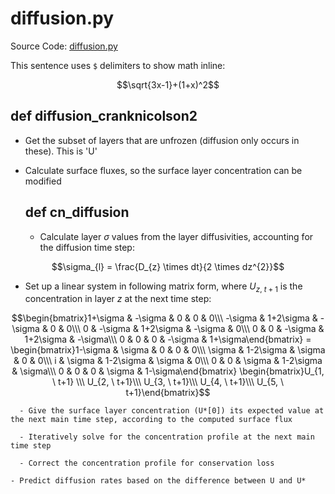 # diffusion.py

Source Code:
[diffusion.py](https://github.com/jeremyaemmett/VU-MALM/blob/main/diffusion.py)

This sentence uses `$` delimiters to show math inline:  
```math
\sqrt{3x-1}+(1+x)^2
```

## def diffusion_cranknicolson2

  - Get the subset of layers that are unfrozen (diffusion only occurs in these). This is 'U'

  - Calculate surface fluxes, so the surface layer concentration can be modified

    ## def cn_diffusion

      - Calculate layer $\sigma$ values from the layer diffusivities, accounting for the diffusion time step:

```math
\sigma_{l} = \frac{D_{z} \times dt}{2 \times dz^{2}}
```
      
- Set up a linear system in following matrix form, where $U_{z, \ t+1}$ is the concentration in layer $z$ at the next time step:

$$\begin{bmatrix}1+\sigma & -\sigma & 0 & 0 & 0\\\ -\sigma & 1+2\sigma & -\sigma & 0 & 0\\\ 0 & -\sigma & 1+2\sigma & -\sigma & 0\\\ 0 & 0 & -\sigma & 1+2\sigma & -\sigma\\\ 0 & 0 & 0 & -\sigma & 1+\sigma\end{bmatrix} = \begin{bmatrix}1-\sigma & \sigma & 0 & 0 & 0\\\ \sigma & 1-2\sigma & \sigma & 0 & 0\\\ i & \sigma & 1-2\sigma & \sigma & 0\\\ 0 & 0 & \sigma & 1-2\sigma & \sigma\\\ 0 & 0 & 0 & \sigma & 1-\sigma\end{bmatrix} \begin{bmatrix}U_{1, \ t+1} \\\ U_{2, \ t+1}\\\ U_{3, \ t+1}\\\ U_{4, \ t+1}\\\ U_{5, \ t+1}\end{bmatrix}$$ 

      - Give the surface layer concentration (U*[0]) its expected value at the next main time step, according to the computed surface flux
   
      - Iteratively solve for the concentration profile at the next main time step
   
      - Correct the concentration profile for conservation loss

    - Predict diffusion rates based on the difference between U and U*
   

